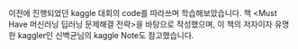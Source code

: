 이전에 진행되었던 kaggle 대회의 code를 따라쓰며 학습해보았습니다.
책 <Must Have 머신러닝 딥러닝 문제해결 전략>을 바탕으로 작성했으며, 이 책의 저자이자 유명한 kaggler인 신백균님의 kaggle Note도 참고했습니다.
